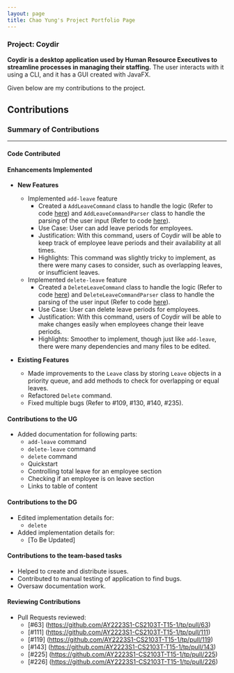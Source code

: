 ```yaml
---
layout: page
title: Chao Yung's Project Portfolio Page
---
```


### Project: Coydir

**Coydir is a desktop application used by Human Resource Executives to streamline processes in managing their staffing.** The user interacts with it using a CLI, and it has a GUI created with JavaFX.

Given below are my contributions to the project.

## Contributions

### Summary of Contributions

---

#### Code Contributed

#### Enhancements Implemented
* **New Features**
  * Implemented `add-leave` feature
    * Created a `AddLeaveCommand` class to handle the logic (Refer to code [here](https://github.com/AY2223S1-CS2103T-T15-1/tp/blob/master/src/main/java/coydir/logic/commands/AddLeaveCommand.java)) 
    and `AddLeaveCommandParser` class to handle the parsing of the user input (Refer to code [here](https://github.com/AY2223S1-CS2103T-T15-1/tp/blob/master/src/main/java/coydir/logic/parser/AddLeaveCommandParser.java)).
    * Use Case: User can add leave periods for employees.
    * Justification: With this command, users of Coydir will be able to keep track of employee leave periods and their availability at all times.
    * Highlights: This command was slightly tricky to implement, as there were many cases to consider, such as overlapping leaves, or insufficient leaves. 
  * Implemented `delete-leave` feature
    * Created a `DeleteLeaveCommand` class to handle the logic (Refer to code [here](https://github.com/AY2223S1-CS2103T-T15-1/tp/blob/master/src/main/java/coydir/logic/commands/DeleteLeaveCommand.java)) 
    and `DeleteLeaveCommandParser` class to handle the parsing of the user input (Refer to code [here](https://github.com/AY2223S1-CS2103T-T15-1/tp/blob/master/src/main/java/coydir/logic/parser/DeleteLeaveCommandParser.java)).
    * Use Case: User can delete leave periods for employees.
    * Justification: With this command, users of Coydir will be able to make changes easily when employees change their leave periods.
    * Highlights: Smoother to implement, though just like `add-leave`, there were many dependencies and many files to be edited.


* **Existing Features**
  * Made improvements to the `Leave` class by storing `Leave` objects in a priority queue, and add methods to check for overlapping or equal leaves.
  * Refactored `Delete` command.
  * Fixed multiple bugs (Refer to #109, #130, #140, #235).

#### Contributions to the UG 
* Added documentation for following parts:
  * `add-leave` command
  * `delete-leave` command
  * `delete` command
  * Quickstart
  * Controlling total leave for an employee section
  * Checking if an employee is on leave section
  * Links to table of content

#### Contributions to the DG
* Edited implementation details for:
  * `delete`
* Added implementation details for:
  * [To Be Updated]

#### Contributions to the team-based tasks
* Helped to create and distribute issues. 
* Contributed to manual testing of application to find bugs.
* Oversaw documentation work.

#### Reviewing Contributions
* Pull Requests reviewed:
  * [#63] (https://github.com/AY2223S1-CS2103T-T15-1/tp/pull/63)
  * [#111] (https://github.com/AY2223S1-CS2103T-T15-1/tp/pull/111)
  * [#119] (https://github.com/AY2223S1-CS2103T-T15-1/tp/pull/119)
  * [#143] (https://github.com/AY2223S1-CS2103T-T15-1/tp/pull/143)
  * [#225] (https://github.com/AY2223S1-CS2103T-T15-1/tp/pull/225)
  * [#226] (https://github.com/AY2223S1-CS2103T-T15-1/tp/pull/226)
